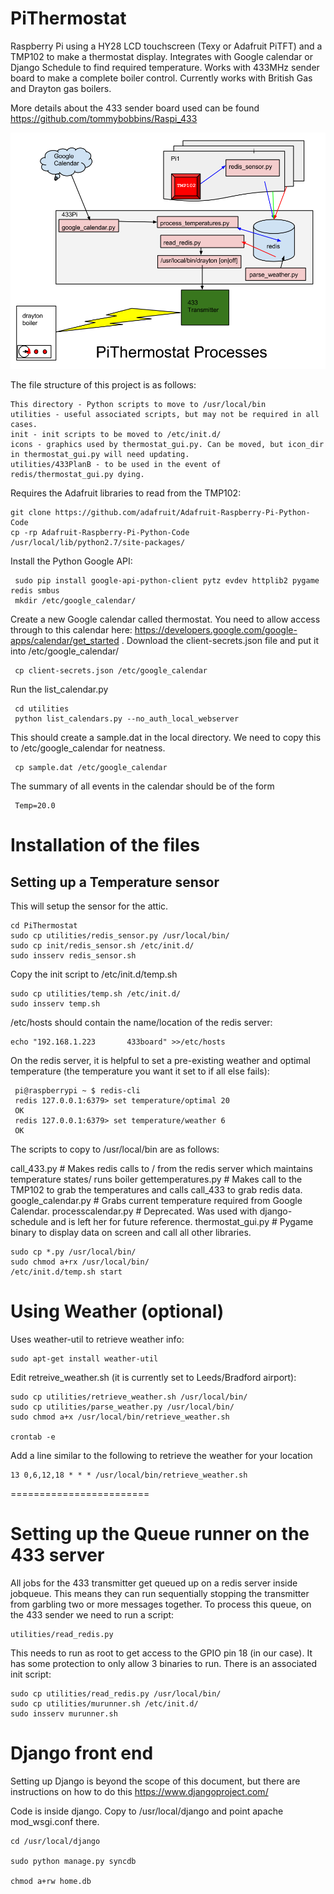 PiThermostat
============


Raspberry Pi using a HY28 LCD touchscreen (Texy or Adafruit PiTFT) and a TMP102 to make a thermostat display. Integrates with Google calendar or Django Schedule to find required temperature. Works with 433MHz sender board to make a complete boiler control. Currently works with British Gas and Drayton gas boilers.

More details about the 433 sender board used can be found https://github.com/tommybobbins/Raspi_433

![](icons/pi_therm_process.jpg)

The file structure of this project is as follows:
     
    This directory - Python scripts to move to /usr/local/bin
    utilities - useful associated scripts, but may not be required in all cases.
    init - init scripts to be moved to /etc/init.d/
    icons - graphics used by thermostat_gui.py. Can be moved, but icon_dir in thermostat_gui.py will need updating.
    utilities/433PlanB - to be used in the event of redis/thermostat_gui.py dying.

Requires the Adafruit libraries to read from the TMP102:

    git clone https://github.com/adafruit/Adafruit-Raspberry-Pi-Python-Code
    cp -rp Adafruit-Raspberry-Pi-Python-Code /usr/local/lib/python2.7/site-packages/

Install the Python Google API:

     sudo pip install google-api-python-client pytz evdev httplib2 pygame redis smbus
     mkdir /etc/google_calendar/

Create a new Google calendar called thermostat. You need to allow access through to this calendar here: https://developers.google.com/google-apps/calendar/get_started . Download the client-secrets.json file and put it into /etc/google_calendar/

     cp client-secrets.json /etc/google_calendar

Run the list_calendar.py
     
     cd utilities 
     python list_calendars.py --no_auth_local_webserver

This should create a sample.dat in the local directory. We need to copy this to /etc/google_calendar for neatness.
     
     cp sample.dat /etc/google_calendar

The summary of all events in the calendar should be of the form 

     Temp=20.0

Installation of the files
========================

## Setting up a Temperature sensor

This will setup the sensor for the attic.

    cd PiThermostat
    sudo cp utilities/redis_sensor.py /usr/local/bin/
    sudo cp init/redis_sensor.sh /etc/init.d/
    sudo insserv redis_sensor.sh

Copy the init script to /etc/init.d/temp.sh

    sudo cp utilities/temp.sh /etc/init.d/
    sudo insserv temp.sh


/etc/hosts should contain the name/location of the redis server:
    
    echo "192.168.1.223       433board" >>/etc/hosts

On the redis server, it is helpful to set a pre-existing weather and optimal temperature (the temperature you want it set to if all else fails):

     pi@raspberrypi ~ $ redis-cli
     redis 127.0.0.1:6379> set temperature/optimal 20
     OK
     redis 127.0.0.1:6379> set temperature/weather 6
     OK

The scripts to copy to /usr/local/bin are as follows:

call_433.py  # Makes redis calls to / from the redis server which maintains temperature states/ runs boiler
gettemperatures.py # Makes call to the TMP102 to grab the temperatures and calls call_433 to grab redis data.
google_calendar.py # Grabs current temperature required from Google Calendar.
processcalendar.py # Deprecated. Was used with django-schedule and is left her for future reference.
thermostat_gui.py  # Pygame binary to display data on screen and call all other libraries.

    sudo cp *.py /usr/local/bin/
    sudo chmod a+rx /usr/local/bin/
    /etc/init.d/temp.sh start

 

Using Weather (optional)
========================

Uses weather-util to retrieve weather info:

    sudo apt-get install weather-util

Edit retreive_weather.sh (it is currently set to Leeds/Bradford airport):

    sudo cp utilities/retrieve_weather.sh /usr/local/bin/
    sudo cp utilities/parse_weather.py /usr/local/bin/
    sudo chmod a+x /usr/local/bin/retrieve_weather.sh

    crontab -e
Add a line similar to the following to retrieve the weather for your location

    13 0,6,12,18 * * * /usr/local/bin/retrieve_weather.sh
========================


Setting up the Queue runner on the 433 server
=============================================

All jobs for the 433 transmitter get queued up on a redis server inside jobqueue. This means they can run sequentially stopping the transmitter from garbling two or more messages together. To process this queue, on the 433 sender we need to run a script:

    utilities/read_redis.py

This needs to run as root to get access to the GPIO pin 18 (in our case). It has some protection to only allow 3 binaries to run.  There is an associated init script:

    sudo cp utilities/read_redis.py /usr/local/bin/ 
    sudo cp utilities/murunner.sh /etc/init.d/
    sudo insserv murunner.sh


Django front end
=================

Setting up Django is beyond the scope of this document, but there are instructions on how to do this https://www.djangoproject.com/

Code is inside django. Copy to /usr/local/django and point apache mod_wsgi.conf there.

    cd /usr/local/django

    sudo python manage.py syncdb

    chmod a+rw home.db
